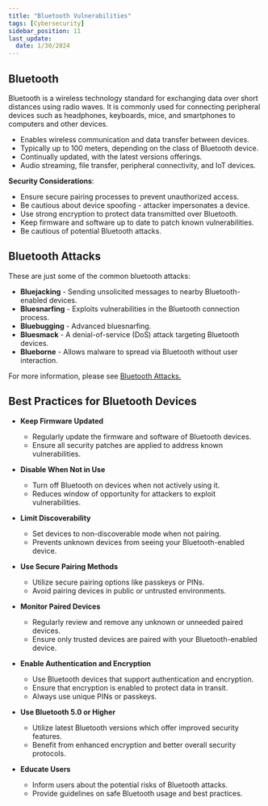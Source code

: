 ```yaml
---
title: "Bluetooth Vulnerabilities"
tags: [Cybersecurity]
sidebar_position: 11
last_update:
  date: 1/30/2024
---
```



## Bluetooth

Bluetooth is a wireless technology standard for exchanging data over short distances using radio waves. It is commonly used for connecting peripheral devices such as headphones, keyboards, mice, and smartphones to computers and other devices.

- Enables wireless communication and data transfer between devices.
- Typically up to 100 meters, depending on the class of Bluetooth device.
- Continually updated, with the latest versions offerings. 
- Audio streaming, file transfer, peripheral connectivity, and IoT devices.

**Security Considerations**:

- Ensure secure pairing processes to prevent unauthorized access.
- Be cautious about device spoofing - attacker impersonates a device.
- Use strong encryption to protect data transmitted over Bluetooth.
- Keep firmware and software up to date to patch known vulnerabilities.
- Be cautious of potential Bluetooth attacks.

## Bluetooth Attacks 

These are just some of the common bluetooth attacks:

- **Bluejacking** - Sending unsolicited messages to nearby Bluetooth-enabled devices.
- **Bluesnarfing** - Exploits vulnerabilities in the Bluetooth connection process.
- **Bluebugging** - Advanced bluesnarfing.
- **Bluesmack** - A denial-of-service (DoS) attack targeting Bluetooth devices.
- **Blueborne** - Allows malware to spread via Bluetooth without user interaction.

For more information, please see [Bluetooth Attacks.](../004-Threats-and-Attacks/050-Attacks.md#bluetooth-attacks)

## Best Practices for Bluetooth Devices

- **Keep Firmware Updated**

  - Regularly update the firmware and software of Bluetooth devices.
  - Ensure all security patches are applied to address known vulnerabilities.

- **Disable When Not in Use**

  - Turn off Bluetooth on devices when not actively using it.
  - Reduces window of opportunity for attackers to exploit vulnerabilities.

- **Limit Discoverability**

  - Set devices to non-discoverable mode when not pairing.
  - Prevents unknown devices from seeing your Bluetooth-enabled device.

- **Use Secure Pairing Methods**

  - Utilize secure pairing options like passkeys or PINs.
  - Avoid pairing devices in public or untrusted environments.

- **Monitor Paired Devices**

  - Regularly review and remove any unknown or unneeded paired devices.
  - Ensure only trusted devices are paired with your Bluetooth-enabled device.

- **Enable Authentication and Encryption**

  - Use Bluetooth devices that support authentication and encryption.
  - Ensure that encryption is enabled to protect data in transit.
  - Always use unique PINs or passkeys. 

- **Use Bluetooth 5.0 or Higher**

  - Utilize latest Bluetooth versions which offer improved security features.
  - Benefit from enhanced encryption and better overall security protocols.

- **Educate Users**

  - Inform users about the potential risks of Bluetooth attacks.
  - Provide guidelines on safe Bluetooth usage and best practices.

